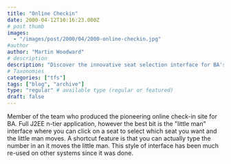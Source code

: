 ```yaml
---
title: "Online Checkin"
date: 2000-04-12T10:16:23.000Z
# post thumb
images:
  - "/images/post/2000/04/2000-online-checkin.jpg"
#author
author: "Martin Woodward"
# description
description: "Discover the innovative seat selection interface for BA's pioneering online check-in, featuring a charming movable 'little man' design."
# Taxonomies
categories: ["tfs"]
tags: ["blog", "archive"]
type: "regular" # available type (regular or featured)
draft: false
---
```


Member of the team who produced the pioneering online check-in site for BA. Full J2EE n-tier application, however the best bit is the "little man" interface where you can click on a seat to select which seat you want and the little man moves. A shortcut feature is that you can actually type the number in an it moves the little man. This style of interface has been much re-used on other systems since it was done.
